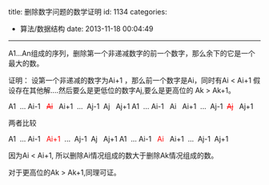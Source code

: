 title: 删除数字问题的数学证明
id: 1134
categories:
  - 算法/数据结构
date: 2013-11-18 00:04:49
---

A1...An组成的序列，删除第一个非递减数字的前一个数字，那么余下的它是一个最大的数。

证明：
设第一个非递减的数字为Ai+1 ，那么前一个数字是Ai，同时有Ai < Ai+1
假设存在其他解....然后要么是更低位的数字Aj,要么是更高位的 Ak > Ak+1。

A1  ... Ai-1   <span style="color: #ff0000;"><del>Ai</del></span>   Ai+1  ...  Aj-1  Aj   Aj+1
A1  ... Ai-1   Ai   Ai+1  ...  Aj-1  <span style="color: #ff0000;"><del>Aj</del></span>   Aj+1

两者比较

A1  ... Ai-1   <span style="color: #ff0000;">Ai+1</span>  ...  Aj-1  Aj   Aj+1
A1  ... Ai-1   <span style="color: #ff0000;">Ai</span>   Ai+1  ...  Aj-1  Aj+1

因为Ai &lt; Ai+1, 所以删除Ai情况组成的数大于删除Ak情况组成的数。

对于更高位的Ak &gt; Ak+1,同理可证。